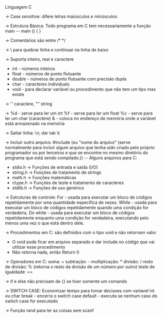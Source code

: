 Linguagem C

-> Case sensitive: difere letras maiúsculos e minúsculos

-> Estrutura Básica: Todo programa em C tem necessariamente a função main -- main () { }

-> Comentários são entre /* */

-> \ para quebrar linha e continuar na linha de baixo

-> Suporta inteiro, real e caractere

* int - números inteiros
* float - números de ponto flutuante
* double - números de ponto flutuante com precisão dupla
* char - caracteres individuais
* void - para declarar variável ou procedimento que não tem um tipo mas existe

-> '' caractere, "" string

-> %d - serve para ler um int
%f - serve para ler um float
%c - serve para ler um char (caractere)
& - coloca no endereço de memória onde a variável está armazenado na memória

-> Saltar linha: \n; dar tab \t

-> Incluir outro arquivo: #include <nome do arquivo> (ou "nome do arquivo" (serve normalmente para incluir algum arquivo que tenha sido criado pelo próprio programador ou por terceiros e que se encontre no mesmo diretório do programa que está sendo compilado.))
-- Alguns arquivos para C:
* stdio.h -> Funções de entrada e saída (I/O)
* string.h -> Funções de tratamento de strings
* math.h -> Funções matemáticas
* ctype.h -> Funções de teste e tratamento de caracteres
* stdlib.h -> Funções de uso genérico

-> Estruturas de controle:
For - usada para executar um bloco de códigos repetidamente por uma quantidade específica de vezes.
While - usada para executar um bloco de códigos repetidamente quando uma condição for verdadeira.
Do while - usada para executar um bloco de códigos repetidamente enquanto uma condição for verdadeira, executando pelo menos uma vez o que está dentro dele.

-> Procedimentos em C: são definidos com o tipo void e não retornam valor 
* O void pode ficar em arquivo separado e dar include no código que vai utilizar esse procedimento
* Não retorna nada, então Return 0

-> Operadores em C:
soma: +
subtração: -
multiplicação: *
divisão: /
resto de divisão: % (retorna o resto da divisão de um número por outro)
teste de igualdade: ==

-> if e else não precisam de {} se tiver somente um comando

-> SWITCH CASE: Economizar tempo para tomar decisoes com variavel int ou char
break - encerra o switch case
default - executa se nenhum caso do switch case for executado

-> Função rand para ler as coisas sem scanf
